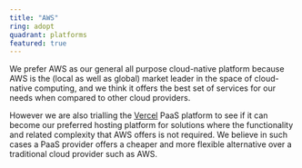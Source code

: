 ```yaml
---
title: "AWS"
ring: adopt
quadrant: platforms
featured: true
---
```


We prefer AWS as our general all purpose cloud-native platform because AWS is the (local as well as global) market leader in the space of cloud-native computing, and we think it offers the best set of services for our needs when compared to other cloud providers.

However we are also trialling the <a href="vercel.html">Vercel</a> PaaS platform to see if it can become our preferred hosting platform for solutions where the functionality and related complexity that AWS offers is not required. We believe in such cases a PaaS provider offers a cheaper and more flexible alternative over a traditional cloud provider such as AWS.
